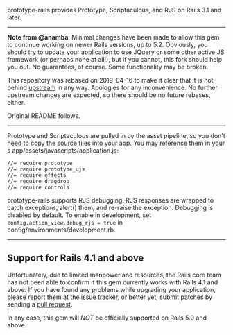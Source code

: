 prototype-rails provides Prototype, Scriptaculous, and RJS on Rails 3.1
and later.

---

**Note from @anamba**: Minimal changes have been made to allow this gem to continue working on newer Rails versions, up to 5.2. Obviously, you should try to update your application to use JQuery or some other active JS framework (or perhaps none at all!), but if you cannot, this fork should help you out. No guarantees, of course. Some functionality may be broken.

This repository was rebased on 2019-04-16 to make it clear that it is not behind [upstream](https://github.com/rails/prototype-rails) in any way. Apologies for any inconvenience. No further upstream changes are expected, so there should be no future rebases, either.

Original README follows.

---

Prototype and Scriptaculous are pulled in by the asset pipeline, so you don't
need to copy the source files into your app. You may reference them in your
s app/assets/javascripts/application.js:

    //= require prototype
    //= require prototype_ujs
    //= require effects
    //= require dragdrop
    //= require controls

prototype-rails supports RJS debugging. RJS responses are wrapped to catch
exceptions, alert() them, and re-raise the exception. Debugging is disabled by
default. To enable in development, set `config.action_view.debug_rjs = true`
in config/environments/development.rb.

---

## Support for Rails 4.1 and above

Unfortunately, due to limited manpower and resources, the Rails core team has
not been able to confirm if this gem currently works with Rails 4.1 and above.
If you have found any problems while upgrading your application, please report
them at the [issue tracker](https://github.com/rails/prototype-rails/issues),
or better yet, submit patches by sending a [pull request](https://github.com/rails/prototype-rails/pulls).

In any case, this gem will *NOT* be officially supported on Rails 5.0 and above.
